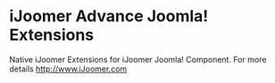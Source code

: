 iJoomer Advance Joomla! Extensions
=============================

Native iJoomer Extensions for iJoomer Joomla! Component.
For more details http://www.iJoomer.com
